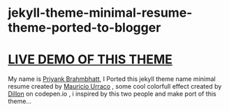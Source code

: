 # jekyll-theme-minimal-resume-theme-ported-to-blogger
# [LIVE DEMO OF THIS THEME](https://phoenix24x.blogspot.com/)
My name is [Priyank Brahmbhatt](https://www.priyankbrahmbhatt.com), I Ported this jekyll theme name  minimal resume created by [Mauricio Urraco](https://github.com/murraco/jekyll-theme-minimal-resume) , some cool colorfull effect created by [Dillon](https://codepen.io/Dillo/) on codepen.io , i  inspired by this two people and make port of this theme...
